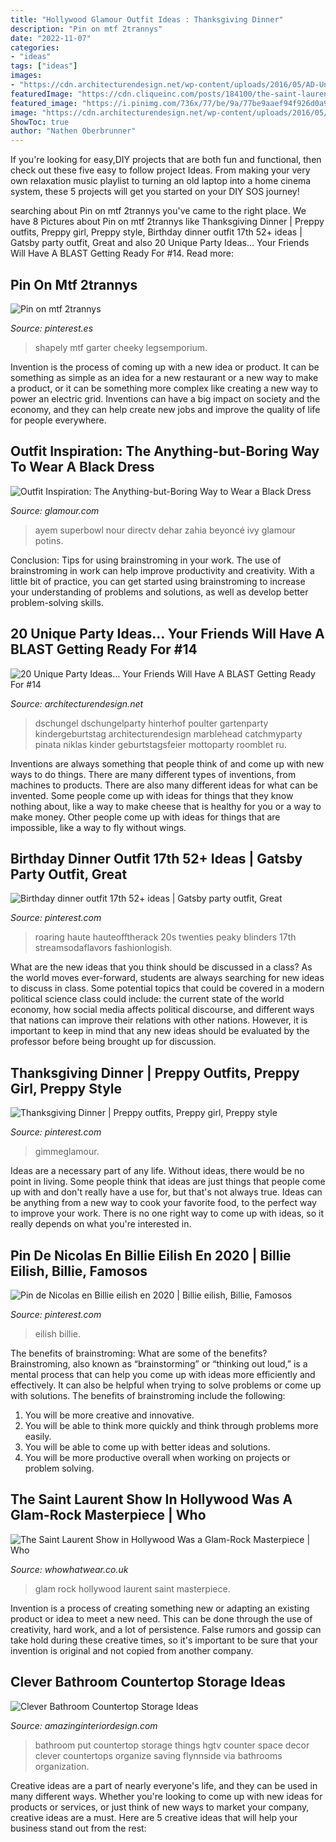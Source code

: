 ```yaml
---
title: "Hollywood Glamour Outfit Ideas : Thanksgiving Dinner"
description: "Pin on mtf 2trannys"
date: "2022-11-07"
categories:
- "ideas"
tags: ["ideas"]
images:
- "https://cdn.architecturendesign.net/wp-content/uploads/2016/05/AD-Unique-Party-Themes-04.jpg"
featuredImage: "https://cdn.cliqueinc.com/posts/184100/the-saint-laurent-show-in-hollywood-was-a-glam-rock-masterpiece-184100-promo.700x0c.jpg"
featured_image: "https://i.pinimg.com/736x/77/be/9a/77be9aaef94f926d0a970093cf93bee7.jpg"
image: "https://cdn.architecturendesign.net/wp-content/uploads/2016/05/AD-Unique-Party-Themes-04.jpg"
ShowToc: true
author: "Nathen Oberbrunner"
---
```



If you're looking for easy,DIY projects that are both fun and functional, then check out these five easy to follow project Ideas. From making your very own relaxation music playlist to turning an old laptop into a home cinema system, these 5 projects will get you started on your DIY SOS journey!

	

		
searching about Pin on mtf 2trannys you've came to the right place. We have 8 Pictures about Pin on mtf 2trannys like Thanksgiving Dinner | Preppy outfits, Preppy girl, Preppy style, Birthday dinner outfit 17th 52+ ideas | Gatsby party outfit, Great and also 20 Unique Party Ideas… Your Friends Will Have A BLAST Getting Ready For #14. Read more:
		
    
## Pin On Mtf 2trannys

<img loading=lazy src="https://i.pinimg.com/736x/ea/fa/d5/eafad597d85c21fdcfba6374692a9d12.jpg" onerror="this.onerror=null;this.src='https://tse4.mm.bing.net/th?id=OIP.SaW7g_LhxtjhiImr4h_6VQHaLH&amp;pid=15.1';" alt="Pin on mtf 2trannys">

_Source: pinterest.es_

>shapely mtf garter cheeky legsemporium. 

	

Invention is the process of coming up with a new idea or product. It can be something as simple as an idea for a new restaurant or a new way to make a product, or it can be something more complex like creating a new way to power an electric grid. Inventions can have a big impact on society and the economy, and they can help create new jobs and improve the quality of life for people everywhere.

    
## Outfit Inspiration: The Anything-but-Boring Way To Wear A Black Dress

<img loading=lazy src="https://media.glamour.com/photos/569591c516d0dc3747ec4ab3/master/w_1280,c_limit/fashion-2014-02-beyonce-roberto-cavalli-black-dress-superbowl-directv-super-saturday-main.jpg" onerror="this.onerror=null;this.src='https://tse3.mm.bing.net/th?id=OIP.cFr0t2Myb-I7-0zXc4u02gHaLI&amp;pid=15.1';" alt="Outfit Inspiration: The Anything-but-Boring Way to Wear a Black Dress">

_Source: glamour.com_

>ayem superbowl nour directv dehar zahia beyoncé ivy glamour potins. 

	

Conclusion: Tips for using brainstroming in your work.
The use of brainstroming in work can help improve productivity and creativity. With a little bit of practice, you can get started using brainstroming to increase your understanding of problems and solutions, as well as develop better problem-solving skills.

    
## 20 Unique Party Ideas… Your Friends Will Have A BLAST Getting Ready For #14

<img loading=lazy src="https://cdn.architecturendesign.net/wp-content/uploads/2016/05/AD-Unique-Party-Themes-04.jpg" onerror="this.onerror=null;this.src='https://tse1.mm.bing.net/th?id=OIP.mjJizlYaB36qZCkNaMApDwHaQ1&amp;pid=15.1';" alt="20 Unique Party Ideas… Your Friends Will Have A BLAST Getting Ready For #14">

_Source: architecturendesign.net_

>dschungel dschungelparty hinterhof poulter gartenparty kindergeburtstag architecturendesign marblehead catchmyparty pinata niklas kinder geburtstagsfeier mottoparty roomblet ru. 

	

Inventions are always something that people think of and come up with new ways to do things. There are many different types of inventions, from machines to products. There are also many different ideas for what can be invented. Some people come up with ideas for things that they know nothing about, like a way to make cheese that is healthy for you or a way to make money. Other people come up with ideas for things that are impossible, like a way to fly without wings.

    
## Birthday Dinner Outfit 17th 52+ Ideas | Gatsby Party Outfit, Great

<img loading=lazy src="https://i.pinimg.com/736x/77/be/9a/77be9aaef94f926d0a970093cf93bee7.jpg" onerror="this.onerror=null;this.src='https://tse4.mm.bing.net/th?id=OIP.9x2JT3VZftYVTTg4je7sdwAAAA&amp;pid=15.1';" alt="Birthday dinner outfit 17th 52+ ideas | Gatsby party outfit, Great">

_Source: pinterest.com_

>roaring haute hauteofftherack 20s twenties peaky blinders 17th streamsodaflavors fashionlogish. 

	

What are the new ideas that you think should be discussed in a class?
As the world moves ever-forward, students are always searching for new ideas to discuss in class. Some potential topics that could be covered in a modern political science class could include: the current state of the world economy, how social media affects political discourse, and different ways that nations can improve their relations with other nations. However, it is important to keep in mind that any new ideas should be evaluated by the professor before being brought up for discussion.

    
## Thanksgiving Dinner | Preppy Outfits, Preppy Girl, Preppy Style

<img loading=lazy src="https://i.pinimg.com/736x/9d/d4/05/9dd4056ac266516cb5c21df316574a70.jpg" onerror="this.onerror=null;this.src='https://tse2.mm.bing.net/th?id=OIP.kYz6F4pxyyoaibNaLIaPzQHaLH&amp;pid=15.1';" alt="Thanksgiving Dinner | Preppy outfits, Preppy girl, Preppy style">

_Source: pinterest.com_

>gimmeglamour. 

	

Ideas are a necessary part of any life. Without ideas, there would be no point in living. Some people think that ideas are just things that people come up with and don't really have a use for, but that's not always true. Ideas can be anything from a new way to cook your favorite food, to the perfect way to improve your work. There is no one right way to come up with ideas, so it really depends on what you're interested in.

    
## Pin De Nicolas En Billie Eilish En 2020 | Billie Eilish, Billie, Famosos

<img loading=lazy src="https://i.pinimg.com/736x/32/7a/9d/327a9deb919678c5a6d4cb97709fa881.jpg" onerror="this.onerror=null;this.src='https://tse1.mm.bing.net/th?id=OIP.AnJ3IOBr3NiiEVy1gkb8fgHaHa&amp;pid=15.1';" alt="Pin de Nicolas en Billie eilish en 2020 | Billie eilish, Billie, Famosos">

_Source: pinterest.com_

>eilish billie. 

	

The benefits of brainstroming: What are some of the benefits?
Brainstroming, also known as “brainstorming” or “thinking out loud,” is a mental process that can help you come up with ideas more efficiently and effectively. It can also be helpful when trying to solve problems or come up with solutions. The benefits of brainstroming include the following: 
1. You will be more creative and innovative.
2. You will be able to think more quickly and think through problems more easily.
3. You will be able to come up with better ideas and solutions.
4. You will be more productive overall when working on projects or problem solving.

    
## The Saint Laurent Show In Hollywood Was A Glam-Rock Masterpiece | Who

<img loading=lazy src="https://cdn.cliqueinc.com/posts/184100/the-saint-laurent-show-in-hollywood-was-a-glam-rock-masterpiece-184100-promo.700x0c.jpg" onerror="this.onerror=null;this.src='https://tse4.mm.bing.net/th?id=OIP.erUrMWg3JG671H-Myslz8QHaJ3&amp;pid=15.1';" alt="The Saint Laurent Show in Hollywood Was a Glam-Rock Masterpiece | Who">

_Source: whowhatwear.co.uk_

>glam rock hollywood laurent saint masterpiece. 

	

Invention is a process of creating something new or adapting an existing product or idea to meet a new need. This can be done through the use of creativity, hard work, and a lot of persistence. False rumors and gossip can take hold during these creative times, so it's important to be sure that your invention is original and not copied from another company.

    
## Clever Bathroom Countertop Storage Ideas

<img loading=lazy src="http://www.amazinginteriordesign.com/wp-content/uploads/2019/01/9.jpeg" onerror="this.onerror=null;this.src='https://tse4.mm.bing.net/th?id=OIP.mFpQO3TAf0HOb6fYVBbreAHaE8&amp;pid=15.1';" alt="Clever Bathroom Countertop Storage Ideas">

_Source: amazinginteriordesign.com_

>bathroom put countertop storage things hgtv counter space decor clever countertops organize saving flynnside via bathrooms organization. 

	

Creative ideas are a part of nearly everyone's life, and they can be used in many different ways. Whether you're looking to come up with new ideas for products or services, or just think of new ways to market your company, creative ideas are a must. Here are 5 creative ideas that will help your business stand out from the rest: 

